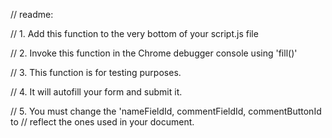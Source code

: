 // readme:


// 1. Add this function to the very bottom of your script.js file


// 2. Invoke this function in the Chrome debugger console using 'fill()'


// 3. This function is for testing purposes.


// 4. It will autofill your form and submit it.


// 5. You must change the 'nameFieldId, commentFieldId, commentButtonId to
//    reflect the ones used in your document.
